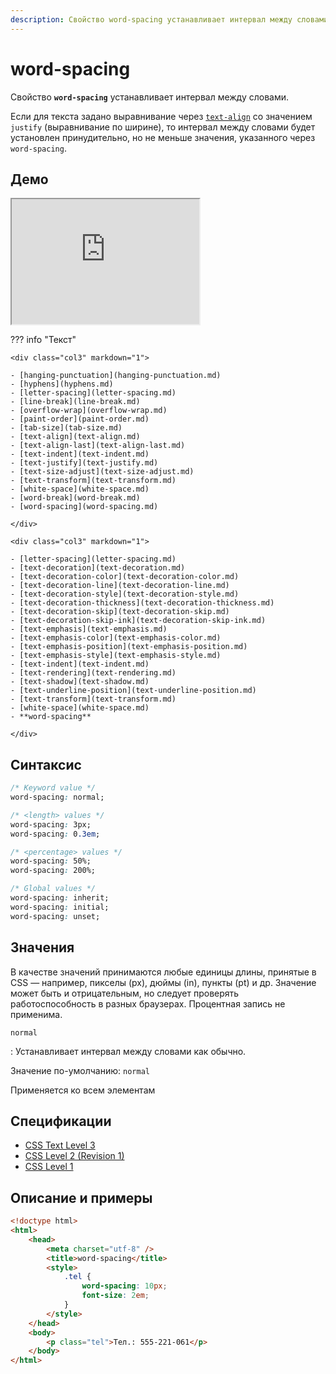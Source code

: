 ```yaml
---
description: Свойство word-spacing устанавливает интервал между словами
---
```


# word-spacing

Свойство **`word-spacing`** устанавливает интервал между словами.

Если для текста задано выравнивание через [`text-align`](text-align.md) со значением `justify` (выравнивание по ширине), то интервал между словами будет установлен принудительно, но не меньше значения, указанного через `word-spacing`.

## Демо

<iframe class="interactive is-default-height" height="200" src="https://interactive-examples.mdn.mozilla.net/pages/css/word-spacing.html" title="MDN Web Docs Interactive Example" loading="lazy" data-readystate="complete"></iframe>

??? info "Текст"

    <div class="col3" markdown="1">

    - [hanging-punctuation](hanging-punctuation.md)
    - [hyphens](hyphens.md)
    - [letter-spacing](letter-spacing.md)
    - [line-break](line-break.md)
    - [overflow-wrap](overflow-wrap.md)
    - [paint-order](paint-order.md)
    - [tab-size](tab-size.md)
    - [text-align](text-align.md)
    - [text-align-last](text-align-last.md)
    - [text-indent](text-indent.md)
    - [text-justify](text-justify.md)
    - [text-size-adjust](text-size-adjust.md)
    - [text-transform](text-transform.md)
    - [white-space](white-space.md)
    - [word-break](word-break.md)
    - [word-spacing](word-spacing.md)

    </div>

    <div class="col3" markdown="1">

    - [letter-spacing](letter-spacing.md)
    - [text-decoration](text-decoration.md)
    - [text-decoration-color](text-decoration-color.md)
    - [text-decoration-line](text-decoration-line.md)
    - [text-decoration-style](text-decoration-style.md)
    - [text-decoration-thickness](text-decoration-thickness.md)
    - [text-decoration-skip](text-decoration-skip.md)
    - [text-decoration-skip-ink](text-decoration-skip-ink.md)
    - [text-emphasis](text-emphasis.md)
    - [text-emphasis-color](text-emphasis-color.md)
    - [text-emphasis-position](text-emphasis-position.md)
    - [text-emphasis-style](text-emphasis-style.md)
    - [text-indent](text-indent.md)
    - [text-rendering](text-rendering.md)
    - [text-shadow](text-shadow.md)
    - [text-underline-position](text-underline-position.md)
    - [text-transform](text-transform.md)
    - [white-space](white-space.md)
    - **word-spacing**

    </div>

## Синтаксис

```css
/* Keyword value */
word-spacing: normal;

/* <length> values */
word-spacing: 3px;
word-spacing: 0.3em;

/* <percentage> values */
word-spacing: 50%;
word-spacing: 200%;

/* Global values */
word-spacing: inherit;
word-spacing: initial;
word-spacing: unset;
```

## Значения

В качестве значений принимаются любые единицы длины, принятые в CSS — например, пикселы (px), дюймы (in), пункты (pt) и др. Значение может быть и отрицательным, но следует проверять работоспособность в разных браузерах. Процентная запись не применима.

`normal`

: Устанавливает интервал между словами как обычно.

Значение по-умолчанию: `normal`

Применяется ко всем элементам

## Спецификации

-   [CSS Text Level 3](http://dev.w3.org/csswg/css3-text/#propdef-word-spacing)
-   [CSS Level 2 (Revision 1)](http://www.w3.org/TR/CSS2/text.html#propdef-word-spacing)
-   [CSS Level 1](http://www.w3.org/TR/CSS1/#word-spacing)

## Описание и примеры

```html
<!doctype html>
<html>
    <head>
        <meta charset="utf-8" />
        <title>word-spacing</title>
        <style>
            .tel {
                word-spacing: 10px;
                font-size: 2em;
            }
        </style>
    </head>
    <body>
        <p class="tel">Тел.: 555-221-061</p>
    </body>
</html>
```

